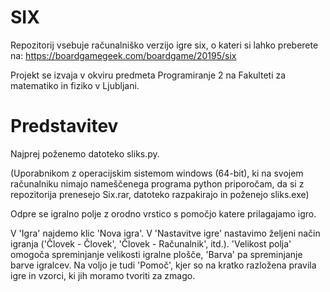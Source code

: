 ﻿# SIX

Repozitorij vsebuje računalniško verzijo igre six, o kateri si lahko preberete na: https://boardgamegeek.com/boardgame/20195/six

Projekt se izvaja v okviru predmeta Programiranje 2 na Fakulteti za matematiko in fiziko v Ljubljani.

# Predstavitev

Najprej poženemo datoteko sliks.py.

(Uporabnikom z operacijskim sistemom windows (64-bit), ki na svojem računalniku nimajo nameščenega programa python priporočam, da si z repozitorija prenesejo Six.rar, datoteko razpakirajo in poženejo sliks.exe)

Odpre se igralno polje z orodno vrstico s pomočjo katere prilagajamo igro.

V 'Igra' najdemo klic 'Nova igra'. V 'Nastavitve igre' nastavimo željeni način igranja ('Človek - Človek', 'Človek - Računalnik', itd.). 'Velikost polja' omogoča spreminjanje velikosti igralne plošče, 'Barva' pa spreminjanje barve igralcev. Na voljo je tudi 'Pomoč', kjer so na kratko razložena pravila igre in vzorci, ki jih moramo tvoriti za zmago.









